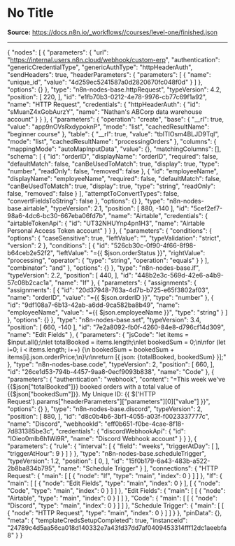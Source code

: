 # No Title

**Source:** https://docs.n8n.io/_workflows//courses/level-one/finished.json

---

{
"nodes": [
{
"parameters": {
"url": "https://internal.users.n8n.cloud/webhook/custom-erp",
"authentication": "genericCredentialType",
"genericAuthType": "httpHeaderAuth",
"sendHeaders": true,
"headerParameters": {
"parameters": [
{
"name": "unique_id",
"value": "4d259ec5241587a0d2820670fc048f0d"
}
]
},
"options": {}
},
"type": "n8n-nodes-base.httpRequest",
"typeVersion": 4.2,
"position": [
220,
],
"id": "e1fb70b3-0212-4e78-9976-cb77c69f1a92",
"name": "HTTP Request",
"credentials": {
"httpHeaderAuth": {
"id": "sMuanZ4xGobAurzY",
"name": "Nathan's ABCorp data warehouse account"
}
}
},
{
"parameters": {
"operation": "create",
"base": {
"__rl": true,
"value": "app9nOVsRxdypoknP",
"mode": "list",
"cachedResultName": "beginner course"
},
"table": {
"__rl": true,
"value": "tblTIOsm4BLJD9Tql",
"mode": "list",
"cachedResultName": "processingOrders"
},
"columns": {
"mappingMode": "autoMapInputData",
"value": {},
"matchingColumns": [],
"schema": [
{
"id": "orderID",
"displayName": "orderID",
"required": false,
"defaultMatch": false,
"canBeUsedToMatch": true,
"display": true,
"type": "number",
"readOnly": false,
"removed": false
},
{
"id": "employeeName",
"displayName": "employeeName",
"required": false,
"defaultMatch": false,
"canBeUsedToMatch": true,
"display": true,
"type": "string",
"readOnly": false,
"removed": false
}
],
"attemptToConvertTypes": false,
"convertFieldsToString": false
},
"options": {}
},
"type": "n8n-nodes-base.airtable",
"typeVersion": 2.1,
"position": [
880,
-140
],
"id": "5cef2ef7-98a6-4dc6-bc30-667eba06fd7b",
"name": "Airtable",
"credentials": {
"airtableTokenApi": {
"id": "UT32NHUYnp4pn1H3",
"name": "Airtable Personal Access Token account"
}
}
},
{
"parameters": {
"conditions": {
"options": {
"caseSensitive": true,
"leftValue": "",
"typeValidation": "strict",
"version": 2
},
"conditions": [
{
"id": "526cb30c-0f90-4f66-8f98-b64ceb2e52f2",
"leftValue": "={{ $json.orderStatus }}",
"rightValue": "processing",
"operator": {
"type": "string",
"operation": "equals"
}
}
],
"combinator": "and"
},
"options": {}
},
"type": "n8n-nodes-base.if",
"typeVersion": 2.2,
"position": [
440,
],
"id": "448b2e3c-569d-42e6-a4b9-57c08b2cac1a",
"name": "If"
},
{
"parameters": {
"assignments": {
"assignments": [
{
"id": "20d37948-763a-4d7b-b725-e65f3802af03",
"name": "orderID",
"value": "={{ $json.orderID }}",
"type": "number"
},
{
"id": "9df108a7-6b13-42ab-a6dd-9ca582ba8b49",
"name": "employeeName",
"value": "={{ $json.employeeName }}",
"type": "string"
}
]
},
"options": {}
},
"type": "n8n-nodes-base.set",
"typeVersion": 3.4,
"position": [
660,
-140
],
"id": "7e2a8092-fb0f-4260-84e8-d796cf14d309",
"name": "Edit Fields"
},
{
"parameters": {
"jsCode": "let items = $input.all();\nlet totalBooked = items.length;\nlet bookedSum = 0;\n\nfor (let i=0; i < items.length; i++) {\n bookedSum = bookedSum + items[i].json.orderPrice;\n}\n\nreturn [{ json: {totalBooked, bookedSum} }];"
},
"type": "n8n-nodes-base.code",
"typeVersion": 2,
"position": [
660,
],
"id": "26ce1d53-794b-4457-9aa8-0ecf9093b838",
"name": "Code"
},
{
"parameters": {
"authentication": "webhook",
"content": "=This week we've {{$json[\"totalBooked\"]}} booked orders with a total value of {{$json[\"bookedSum\"]}}. My Unique ID: {{ $('HTTP Request').params[\"headerParameters\"][\"parameters\"][0][\"value\"] }}",
"options": {}
},
"type": "n8n-nodes-base.discord",
"typeVersion": 2,
"position": [
880,
],
"id": "d8c0b4b6-3bf1-4055-a03f-f0023337777c",
"name": "Discord",
"webhookId": "eff0b651-f0be-4cae-8f18-7d831385be3c",
"credentials": {
"discordWebhookApi": {
"id": "lOieo0mIb6h1Wi9R",
"name": "Discord Webhook account"
}
}
},
{
"parameters": {
"rule": {
"interval": [
{
"field": "weeks",
"triggerAtDay": [
],
"triggerAtHour": 9
}
]
}
},
"type": "n8n-nodes-base.scheduleTrigger",
"typeVersion": 1.2,
"position": [
0,
],
"id": "15f0b179-6a43-483b-a522-2b8ba834b795",
"name": "Schedule Trigger"
}
],
"connections": {
"HTTP Request": {
"main": [
[
{
"node": "If",
"type": "main",
"index": 0
}
]
]
},
"If": {
"main": [
[
{
"node": "Edit Fields",
"type": "main",
"index": 0
}
],
[
{
"node": "Code",
"type": "main",
"index": 0
}
]
]
},
"Edit Fields": {
"main": [
[
{
"node": "Airtable",
"type": "main",
"index": 0
}
]
]
},
"Code": {
"main": [
[
{
"node": "Discord",
"type": "main",
"index": 0
}
]
]
},
"Schedule Trigger": {
"main": [
[
{
"node": "HTTP Request",
"type": "main",
"index": 0
}
]
]
}
},
"pinData": {},
"meta": {
"templateCredsSetupCompleted": true,
"instanceId": "24789c4d5aa56ca018d140332e7a43fd37dd7af0409453314fff12dc1aeebfa8"
}
}
